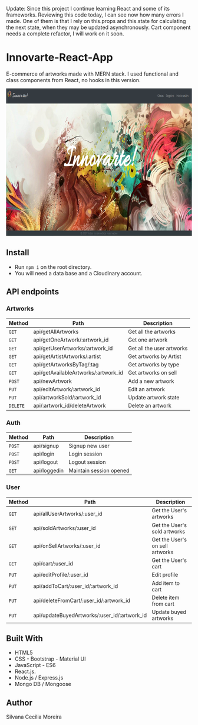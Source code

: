 Update: Since this project I continue learning React and some of its frameworks. Reviewing this code today, I can see now how many errors I made. One of them is that I rely on  this.props and this.state for calculating the next state, when they may be updated asynchronously. 
Cart component needs a complete refactor, I will work on it soon. 

# **Innovarte-React-App**

E-commerce of artworks made with MERN stack. 
I used functional and class components from React, no hooks in this version.

<img width='700' height='400' src='./image.PNG' alt='screenShot'>

## Install

- Run `npm i` on the root directory.
- You will need a data base and a Cloudinary account.

## API endpoints

### Artworks

| Method | Path   | Description |
| ------ | ------ | ----------- |
| `GET` | api/getAllArtworks | Get all the artworks |
| `GET` | api/getOneArtwork/:artwork_id | Get one artwork |
| `GET` | api/getUserArtworks/:artwork_id | Get all the user artworks |
| `GET` | api/getArtistArtworks/:artist | Get artworks by Artist |
| `GET` | api/getArtworksByTag/:tag | Get artworks by type |
| `GET` | api/getAvailableArtworks/:artwork_id | Get artworks on sell |
| `POST` | api/newArtwork | Add a new artwork |
| `PUT` | api/editArtwork/:artwork_id | Edit an artwork |
| `PUT` | api/artworkSold/:artwork_id | Update artwork state |
| `DELETE` | api/:artwork_id/deleteArtwork | Delete an artwork |

### Auth

| Method | Path   | Description |
| ------ | ------ | ----------- |
| `POST` | api/signup | Signup new user |
| `POST` | api/login | Login session |
| `POST` | api/logout | Logout session |
| `GET` | api/loggedin | Maintain session opened |

### User

| Method | Path   | Description |
| ------ | ------ | ----------- |
| `GET` | api/allUserArtworks/:user_id | Get the User's artworks |
| `GET` | api/soldArtworks/:user_id | Get the User's sold artworks |
| `GET` | api/onSellArtworks/:user_id | Get the User's on sell artworks |
| `GET` | api/cart/:user_id | Get the User's cart |
| `PUT` | api/editProfile/:user_id | Edit profile |
| `PUT` | api/addToCart/:user_id/:artwork_id | Add item to cart |
| `PUT` | api/deleteFromCart/:user_id/:artwork_id | Delete item from cart |
| `PUT` | api/updateBuyedArtworks/:user_id/:artwork_id | Update buyed artworks |


## Built With

- HTML5
- CSS - Bootstrap - Material UI
- JavaScript - ES6
- React.js.
- Node.js / Express.js
- Mongo DB / Mongoose

## Author

Silvana Cecilia Moreira